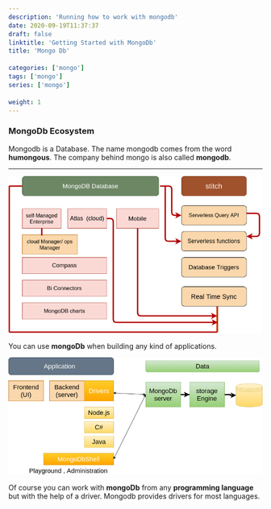 ```yaml
---
description: 'Running how to work with mongodb'
date: 2020-09-19T11:37:37
draft: false
linktitle: 'Getting Started with MongoDb'
title: 'Mongo Db'

categories: ['mongo']
tags: ['mongo']
series: ['mongo']

weight: 1
---
```


### MongoDb Ecosystem

Mongodb is a Database. The name mongodb comes from the word **humongous**. The company behind mongo is also called **mongodb**.

<hr>

![MongoDb ecosystem](/images/mongo/ecosystem.png)

You can use **mongoDb** when building any kind of applications.

![applications](/images/mongo/application.png)

Of course you can work with **mongoDb** from any **programming language** but with the help of a driver. Mongodb provides drivers for most languages.

